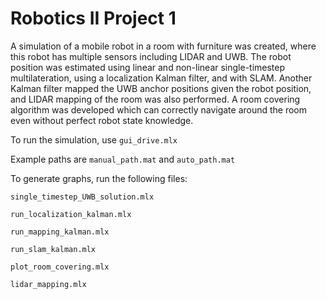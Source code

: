 # Robotics II Project 1

A simulation of a mobile robot in a room with furniture was created, where this robot has multiple sensors including LIDAR and UWB. The robot position was estimated using linear and non-linear single-timestep multilateration, using a localization Kalman filter, and with SLAM. Another Kalman filter mapped the UWB anchor positions given the robot position, and LIDAR mapping of the room was also performed. A room covering algorithm was developed which can correctly navigate around the room even without perfect robot state knowledge.

To run the simulation, use `gui_drive.mlx`

Example paths are `manual_path.mat` and `auto_path.mat`

To generate graphs, run the following files:

`single_timestep_UWB_solution.mlx`

`run_localization_kalman.mlx`

`run_mapping_kalman.mlx`

`run_slam_kalman.mlx`

`plot_room_covering.mlx`

`lidar_mapping.mlx`
